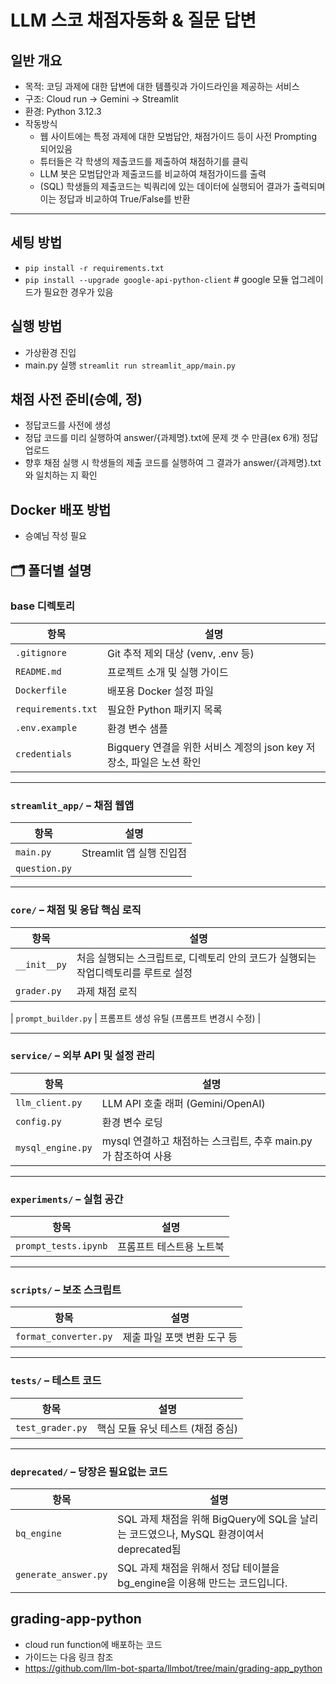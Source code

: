# LLM 스코 채점자동화 & 질문 답변

## 일반 개요
- 목적: 코딩 과제에 대한 답변에 대한 템플릿과 가이드라인을 제공하는 서비스
- 구조: Cloud run -> Gemini -> Streamlit
- 환경: Python 3.12.3 
- 작동방식
    - 웹 사이트에는 특정 과제에 대한 모범답안, 채점가이드 등이 사전 Prompting 되어있음
    - 튜터들은 각 학생의 제출코드를 제출하여 채점하기를 클릭
    - LLM 봇은 모범답안과 제출코드를 비교하여 채점가이드를 출력
    - (SQL) 학생들의 제출코드는 빅쿼리에 있는 데이터에 실행되어 결과가 출력되며 이는 정답과 비교하여 True/False를 반환

---
## 세팅 방법
- `pip install -r requirements.txt`
- `pip install --upgrade google-api-python-client`  # google 모듈 업그레이드가 필요한 경우가 있음

## 실행 방법
- 가상환경 진입
- main.py 실행 `streamlit run streamlit_app/main.py`


## 채점 사전 준비(승예, 정)
- 정답코드를 사전에 생성
- 정답 코드를 미리 실행하여 answer/{과제명}.txt에 문제 갯 수 만큼(ex 6개) 정답 업로드
- 향후 채점 실행 시 학생들의 제출 코드를 실행하여 그 결과가 answer/{과제명}.txt와 일치하는 지 확인

## Docker 배포 방법
- 승예님 작성 필요

## 🗂️ 폴더별 설명

### base 디렉토리

| 항목 | 설명 |
|------|------|
| `.gitignore` | Git 추적 제외 대상 (venv, .env 등) |
| `README.md` | 프로젝트 소개 및 실행 가이드 |
| `Dockerfile` | 배포용 Docker 설정 파일 |
| `requirements.txt` | 필요한 Python 패키지 목록 |
| `.env.example` | 환경 변수 샘플 |
| `credentials` | Bigquery 연결을 위한 서비스 계정의 json key 저장소, 파일은 노션 확인|
---

### `streamlit_app/` – 채점 웹앱

| 항목 | 설명 |
|------|------|
| `main.py` | Streamlit 앱 실행 진입점 |
| `question.py` |   |

---

###  `core/` – 채점 및 응답 핵심 로직

| 항목 | 설명 |
|------|------|
| `__init__py` | 처음 실행되는 스크립트로, 디렉토리 안의 코드가 실행되는 작업디렉토리를 루트로 설정 |
| `grader.py` | 과제 채점 로직 |

| `prompt_builder.py` | 프롬프트 생성 유틸 (프롬프트 변경시 수정) |

---

### `service/` – 외부 API 및 설정 관리

| 항목 | 설명 |
|------|------|
| `llm_client.py` | LLM API 호출 래퍼 (Gemini/OpenAI) |
| `config.py` | 환경 변수 로딩 |
| `mysql_engine.py` | mysql 연결하고 채점하는 스크립트, 추후 main.py가 참조하여 사용 |

---

### `experiments/` – 실험 공간

| 항목 | 설명 |
|------|------|
| `prompt_tests.ipynb` | 프롬프트 테스트용 노트북 |

---

### `scripts/` – 보조 스크립트

| 항목 | 설명 |
|------|------|
| `format_converter.py` | 제출 파일 포맷 변환 도구 등 |

---

### `tests/` – 테스트 코드

| 항목 | 설명 |
|------|------|
| `test_grader.py` | 핵심 모듈 유닛 테스트 (채점 중심) |

---

### `deprecated/` – 당장은 필요없는 코드

| 항목 | 설명 |
|------|------|
| `bq_engine` | SQL 과제 채점을 위해 BigQuery에 SQL을 날리는 코드였으나, MySQL 환경이여서 deprecated됨 |
| `generate_answer.py` | SQL 과제 채점을 위해서 정답 테이블을 bg_engine을 이용해 만드는 코드입니다. |


## grading-app-python
- cloud run function에 배포하는 코드
- 가이드는 다음 링크 참조
- https://github.com/llm-bot-sparta/llmbot/tree/main/grading-app_python

